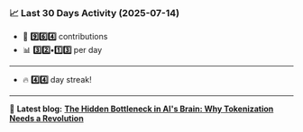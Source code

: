 <!--START_STATS-->
### 📈 Last 30 Days Activity (2025-07-14)  
- 🧮 **9️⃣6️⃣4️⃣** contributions  
- 📊 **3️⃣2️⃣•1️⃣3️⃣** per day
---
- 🔥 **4️⃣4️⃣** day streak!
---
📝 **Latest blog:** [**The Hidden Bottleneck in AI's Brain: Why Tokenization Needs a Revolution**](https://andriak.com/blog/tokenization-revolution)
<!--END_STATS-->
